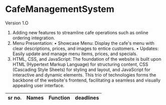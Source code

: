 # CafeManagementSystem
Version 1.O
1. Adding new features to streamline cafe operations such as online ordering integration.
2. Menu Presentation:
• Showcase Menu: Display the cafe's menu with clear descriptions, prices, and images to entice 
customers.
• Updates: Easily update and manage menu items, prices, and specials.
3.  HTML, CSS, and JavaScript: The foundation of the website is built upon HTML (Hypertext 
Markup Language) for structuring content, CSS (Cascading Style Sheets) for styling and layout, 
and JavaScript for interactive and dynamic elements. This trio of technologies forms the backbone 
of the website's frontend, facilitating a seamless and visually appealing user interface.

|sr no.|Names|Function|deadlines|
|---|---|----|----|
